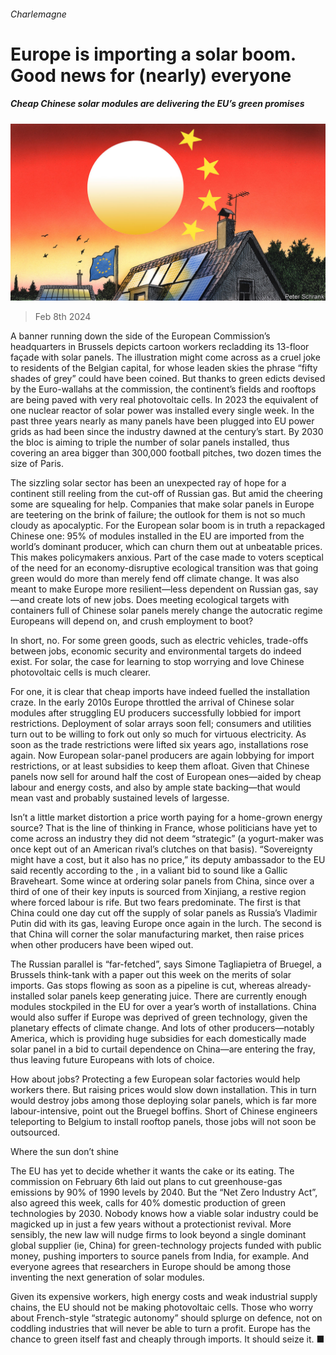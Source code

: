 ###### Charlemagne

# Europe is importing a solar boom. Good news for (nearly) everyone 

##### Cheap Chinese solar modules are delivering the EU’s green promises 

![image](images/20240210_EUD000.jpg) 

> Feb 8th 2024 

A banner running down the side of the European Commission’s headquarters in Brussels depicts cartoon workers recladding its 13-floor façade with solar panels. The illustration might come across as a cruel joke to residents of the Belgian capital, for whose leaden skies the phrase “fifty shades of grey” could have been coined. But thanks to green edicts devised by the Euro-wallahs at the commission, the continent’s fields and rooftops are being paved with very real photovoltaic cells. In 2023 the equivalent of one nuclear reactor of solar power was installed every single week. In the past three years nearly as many panels have been plugged into EU power grids as had been since the industry dawned at the century’s start. By 2030 the bloc is aiming to triple the number of solar panels installed, thus covering an area bigger than 300,000 football pitches, two dozen times the size of Paris.

The sizzling solar sector has been an unexpected ray of hope for a continent still reeling from the cut-off of Russian gas. But amid the cheering some are squealing for help. Companies that make solar panels in Europe are teetering on the brink of failure; the outlook for them is not so much cloudy as apocalyptic. For the European solar boom is in truth a repackaged Chinese one: 95% of modules installed in the EU are imported from the world’s dominant producer, which can churn them out at unbeatable prices. This makes policymakers anxious. Part of the case made to voters sceptical of the need for an economy-disruptive ecological transition was that going green would do more than merely fend off climate change. It was also meant to make Europe more resilient—less dependent on Russian gas, say—and create lots of new jobs. Does meeting ecological targets with containers full of Chinese solar panels merely change the autocratic regime Europeans will depend on, and crush employment to boot?

In short, no. For some green goods, such as electric vehicles, trade-offs between jobs, economic security and environmental targets do indeed exist. For solar, the case for learning to stop worrying and love Chinese photovoltaic cells is much clearer. 

For one, it is clear that cheap imports have indeed fuelled the installation craze. In the early 2010s Europe throttled the arrival of Chinese solar modules after struggling EU producers successfully lobbied for import restrictions. Deployment of solar arrays soon fell; consumers and utilities turn out to be willing to fork out only so much for virtuous electricity. As soon as the trade restrictions were lifted six years ago, installations rose again. Now European solar-panel producers are again lobbying for import restrictions, or at least subsidies to keep them afloat. Given that Chinese panels now sell for around half the cost of European ones—aided by cheap labour and energy costs, and also by ample state backing—that would mean vast and probably sustained levels of largesse.

Isn’t a little market distortion a price worth paying for a home-grown energy source? That is the line of thinking in France, whose politicians have yet to come across an industry they did not deem “strategic” (a yogurt-maker was once kept out of an American rival’s clutches on that basis). “Sovereignty might have a cost, but it also has no price,” its deputy ambassador to the EU said recently according to the , in a valiant bid to sound like a Gallic Braveheart. Some wince at ordering solar panels from China, since over a third of one of their key inputs is sourced from Xinjiang, a restive region where forced labour is rife. But two fears predominate. The first is that China could one day cut off the supply of solar panels as Russia’s Vladimir Putin did with its gas, leaving Europe once again in the lurch. The second is that China will corner the solar manufacturing market, then raise prices when other producers have been wiped out. 

The Russian parallel is “far-fetched”, says Simone Tagliapietra of Bruegel, a Brussels think-tank with a paper out this week on the merits of solar imports. Gas stops flowing as soon as a pipeline is cut, whereas already-installed solar panels keep generating juice. There are currently enough modules stockpiled in the EU for over a year’s worth of installations. China would also suffer if Europe was deprived of green technology, given the planetary effects of climate change. And lots of other producers—notably America, which is providing huge subsidies for each domestically made solar panel in a bid to curtail dependence on China—are entering the fray, thus leaving future Europeans with lots of choice. 

How about jobs? Protecting a few European solar factories would help workers there. But raising prices would slow down installation. This in turn would destroy jobs among those deploying solar panels, which is far more labour-intensive, point out the Bruegel boffins. Short of Chinese engineers teleporting to Belgium to install rooftop panels, those jobs will not soon be outsourced.

Where the sun don’t shine

The EU has yet to decide whether it wants the cake or its eating. The commission on February 6th laid out plans to cut greenhouse-gas emissions by 90% of 1990 levels by 2040. But the “Net Zero Industry Act”, also agreed this week, calls for 40% domestic production of green technologies by 2030. Nobody knows how a viable solar industry could be magicked up in just a few years without a protectionist revival. More sensibly, the new law will nudge firms to look beyond a single dominant global supplier (ie, China) for green-technology projects funded with public money, pushing importers to source panels from India, for example. And everyone agrees that researchers in Europe should be among those inventing the next generation of solar modules.

Given its expensive workers, high energy costs and weak industrial supply chains, the EU should not be making photovoltaic cells. Those who worry about French-style “strategic autonomy” should splurge on defence, not on coddling industries that will never be able to turn a profit. Europe has the chance to green itself fast and cheaply through imports. It should seize it. ■






